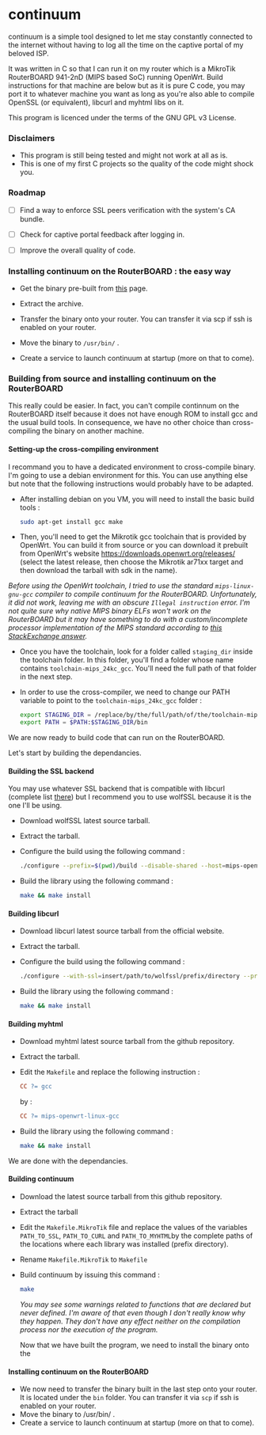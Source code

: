 # continuum

continuum is a simple tool designed to let me stay constantly connected to the internet without having to log all the time on the captive portal of my beloved ISP. 

It was written in C so that I can run it on my router which is a MikroTik RouterBOARD 941-2nD (MIPS based SoC) running OpenWrt. Build instructions for that machine are below but as it is pure C code, you may port it to whatever machine you want as long as you're also able to compile OpenSSL (or equivalent), libcurl and myhtml libs on it. 

This program is licenced under the terms of the GNU GPL v3 License.

### Disclaimers

* This program is still being tested and might not work at all as is.
* This is one of my first C projects so the quality of the code might shock you.



### Roadmap

* [ ] Find a way to enforce SSL peers verification with the system's CA bundle.
* [ ] Check for captive portal feedback after logging in.
* [ ] Improve the overall quality of code.



### Installing continuum on the RouterBOARD : the easy way

* Get the binary pre-built from [this](https://github.com/darkgallium/continuum/releases) page.

* Extract the archive.

* Transfer the binary onto your router. You can transfer it via scp if ssh is enabled on your router.

* Move the binary to `/usr/bin/` .

* Create a service to launch continuum at startup (more on that to come).


### Building from source and installing continuum on the RouterBOARD

This really could be easier. In fact, you can't compile continnum on the RouterBOARD itself because it does not have enough ROM to install gcc and the usual build tools. In consequence, we have no other choice than cross-compiling the binary on another machine. 

#### Setting-up the cross-compiling environment 

I recommand you to have a dedicated environment to cross-compile binary. I'm going to use a debian environment for this. You can use anything else but note that the following instructions would probably have to be adapted.

* After installing debian on you VM, you will need to install the basic build tools :

  ```bash
  sudo apt-get install gcc make
  ```

* Then, you'll need to get the Mikrotik gcc toolchain that is provided by OpenWrt. You can build it from source or you can download it prebuilt from OpenWrt's website https://downloads.openwrt.org/releases/ (select the latest release, then choose the Mikrotik ar71xx target and then download the tarball with sdk in the name).

*Before using the OpenWrt toolchain, I tried to use the standard `mips-linux-gnu-gcc` compiler to compile continuum for the RouterBOARD. Unfortunately, it did not work, leaving me with an obscure `Illegal instruction` error. I'm not quite sure why native MIPS binary ELFs won't work on the RouterBOARD but it may have something to do with a custom/incomplete processor implementation of the MIPS standard according to [this StackExchange answer](https://unix.stackexchange.com/questions/220894/illegal-instruction-on-a-static-mips-binary).*

* Once you have the toolchain, look for a folder called `staging_dir` inside the toolchain folder. In this folder, you'll find a folder whose name contains `toolchain-mips_24kc_gcc`. You'll need the full path of that folder in the next step.

* In order to use the cross-compiler, we need to change our PATH variable to point to the `toolchain-mips_24kc_gcc` folder :

  ```bash
  export STAGING_DIR = /replace/by/the/full/path/of/the/toolchain-mips_24kc_folder
  export PATH = $PATH:$STAGING_DIR/bin
  ```

We are now ready to build code that can run on the RouterBOARD. 

Let's start by building the dependancies.

#### Building the SSL backend

You may use whatever SSL backend that is compatible with libcurl (complete list [there](https://curl.haxx.se/docs/ssl-compared.html))  but I recommend you to use wolfSSL because it is the one I'll be using.

- Download wolfSSL latest source tarball.

- Extract the tarball.

- Configure the build using the following command :

  ```bash
  ./configure --prefix=$(pwd)/build --disable-shared --host=mips-openwrt-linux
  ```

- Build the library using the following command :

  ```bash
  make && make install
  ```

#### Building libcurl

* Download libcurl latest source tarball from the official website.

* Extract the tarball.

* Configure the build using the following command :

  ```bash
  ./configure --with-ssl=insert/path/to/wolfssl/prefix/directory --prefix=$(pwd)/build --disable-ftp --disable-file --disable-ldap --disable-dict --disable-telnet --disable-tftp --disable-rtsp --disable-pop3 --disable-imap --disable-smtp --disable-gopher --disable-smb --disable-shared --host=mips-openwrt-linux
  ```

* Build the library using the following command :

  ```bash
  make && make install
  ```
  

#### Building myhtml

- Download myhtml latest source tarball from the github repository.

- Extract the tarball.

- Edit the `Makefile` and replace the following instruction :

  ```makefile
  CC ?= gcc
  ```

  by :

  ```makefile
  CC ?= mips-openwrt-linux-gcc
  ```

- Build the library using the following command :

  ```bash
  make && make install
  ```


We are done with the dependancies. 

#### Building continuum

- Download the latest source tarball from this github repository.

- Extract the tarball

- Edit the `Makefile.MikroTik` file and replace the values of the variables `PATH_TO_SSL`, `PATH_TO_CURL` and `PATH_TO_MYHTML`by the complete paths of the locations where each library was installed (prefix directory). 

- Rename `Makefile.MikroTik` to `Makefile`

- Build continuum by issuing this command :

  ```bash
  make
  ```

  *You may see some warnings related to functions that are declared but never defined. I'm aware of that even though I don't really know why they happen. They don't have any effect neither on the compilation process nor the execution of the program.*

  Now that we have built the program, we need to install the binary onto the 

#### Installing continuum on the RouterBOARD

- We now need to transfer the binary built in the last step onto your router. It is located under the `bin` folder. You can transfer it via `scp` if ssh is enabled on your router.
- Move the binary to /usr/bin/ .
- Create a service to launch continuum at startup (more on that to come).